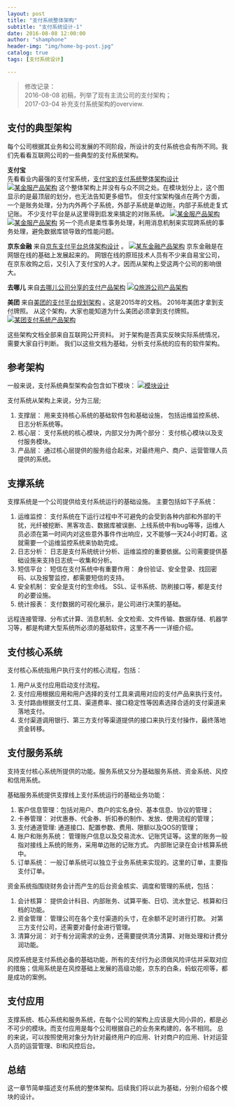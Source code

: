 ```yaml
---
layout: post
title: "支付系统整体架构"
subtitle: "支付系统设计-1"
date: 2016-08-08 12:00:00
author: "shamphone"
header-img: "img/home-bg-post.jpg"
catalog: true
tags: [支付系统设计]

---
```


> 修改记录：  
> 2016-08-08 初稿，列举了现有主流公司的支付架构；  
> 2017-03-04 补充支付系统架构的overview.


## 支付的典型架构

每个公司根据其业务和公司发展的不同阶段，所设计的支付系统也会有所不同。我们先看看互联网公司的一些典型的支付系统架构。 

**支付宝**  
先看看业内最强的支付宝系统，[支付宝的支付系统整体架构设计](http://www.woshipm.com/pmd/160822.html)
[![某金服产品架构](http://blog.lixf.cn/img/in-post/arch_alipay.png)](http://blog.lixf.cn/img/in-post/arch_alipay.png)
这个整体架构上并没有与众不同之处。在模块划分上，这个图显示的是最顶层的划分，也无法告知更多细节。 但支付宝架构强点在两个方面，一个是账务处理，分为内外两个子系统，外部子系统是单边账，内部子系统走复式记账。 不少支付平台是从这里得到启发来搞定的对账系统。 
[![某金服产品架构](http://blog.lixf.cn/img/in-post/arch_alipay_accounting.png)](http://blog.lixf.cn/img/in-post/arch_alipay_accounting.png)
[![某金服产品架构](http://blog.lixf.cn/img/in-post/arch-alipay-checking.png)](http://blog.lixf.cn/img/in-post/arch-alipay-checking.png)
另一个亮点是柔性事务处理，利用消息机制来实现跨系统的事务处理，避免数据库锁导致的性能问题。

**京东金融**
来自[京东支付平台总体架构设计](http://www.360doc.com/content/16/0724/20/19476362_578094252.shtml) 。
[![某东金融产品架构](http://blog.lixf.cn/img/in-post/arch_jd.png)](http://blog.lixf.cn/img/in-post/arch_jd.png)
京东金融是在网银在线的基础上发展起来的。 网银在线的原班技术人员有不少来自易宝公司，在京东收购之后，又引入了支付宝的人才。因而从架构上受这两个公司的影响很大。 

**去哪儿**
来自[去哪儿公司分享的支付产品架构](https://sanwen8.cn/p/540ht7K.html)
[![Q旅游公司产品架构](http://blog.lixf.cn/img/in-post/arch_qunar.png)](http://blog.lixf.cn/img/in-post/arch_qunar.png)

**美团**
来自[美团的支付平台规划架构](https://wenku.baidu.com/view/7daa609d376baf1ffd4fad09.html) 。这是2015年的文档。 2016年美团才拿到支付牌照。 从这个架构，大家也能知道为什么美团必须拿到支付牌照。 
[![某团支付系统产品架构](http://blog.lixf.cn/img/in-post/arch_meituan.png)](http://blog.lixf.cn/img/in-post/arch_meituan.png)


这些架构文档全部来自互联网公开资料。 对于架构是否真实反映实际系统情况，需要大家自行判断。 我们以这些文档为基础，分析支付系统的应有的软件架构。 

## 参考架构

一般来说，支付系统典型架构会包含如下模块：
[![模块设计](http://blog.lixf.cn/img/in-post/arch-modules.jpg)](http://blog.lixf.cn/img/in-post/arch-modules.jpg)

支付系统从架构上来说，分为三层;

1. 支撑层： 用来支持核心系统的基础软件包和基础设施， 包括运维监控系统、日志分析系统等。   
2. 核心层： 支付系统的核心模块，内部又分为两个部分： 支付核心模块以及支付服务模块。  
3. 产品层： 通过核心层提供的服务组合起来，对最终用户、商户、运营管理人员提供的系统。   

## 支撑系统

支撑系统是一个公司提供给支付系统运行的基础设施。 主要包括如下子系统：

1. 运维监控： 支付系统在下运行过程中不可避免的会受到各种内部和外部的干扰，光纤被挖断、黑客攻击、数据库被误删、上线系统中有bug等等，运维人员必须在第一时间内对这些意外事件作出响应，又不能够一天24小时盯着。这就需要一个运维监控系统来协助完成。 
2. 日志分析： 日志是支付系统统计分析、运维监控的重要依据。公司需要提供基础设施来支持日志统一收集和分析。 
3. 短信平台： 短信在支付系统中有重要作用： 身份验证、安全登录、找回密码、以及报警监控，都需要短信的支持。 
4. 安全机制： 安全是支付的生命线。 SSL、证书系统、防刷接口等，都是支付的必要设施。 
5. 统计报表： 支付数据的可视化展示，是公司进行决策的基础。 

远程连接管理、分布式计算、消息机制、全文检索、文件传输、数据存储、机器学习等，都是构建大型系统所必须的基础软件，这里不再一一详细介绍。 

## 支付核心系统  

支付核心系统指用户执行支付的核心流程，包括：
1. 用户从支付应用启动支付流程。 
2. 支付应用根据应用和用户选择的支付工具来调用对应的支付产品来执行支付。 
3. 支付路由根据支付工具、渠道费率、接口稳定性等因素选择合适的支付渠道来落地支付。 
4. 支付渠道调用银行、第三方支付等渠道提供的接口来执行支付操作，最终落地资金转移。 

## 支付服务系统

支持支付核心系统所提供的功能。服务系统又分为基础服务系统、资金系统、风控和信用系统。

基础服务系统提供支撑线上支付系统运行的基础业务功能： 
1. 客户信息管理：包括对用户、商户的实名身份、基本信息、协议的管理； 
2. 卡券管理： 对优惠券、代金券、折扣券的制作、发放、使用流程的管理；  
3. 支付通道管理: 通道接口、配置参数、费用、限额以及QOS的管理；
4. 账户和账务系统： 管理账户信息以及交易流水、记账凭证等。这里的账务一般指对接线上系统的账务，采用单边账的记账方式。 内部账记录在会计核算系统中。 
5. 订单系统： 一般订单系统可以独立于业务系统来实现的。这里的订单，主要指支付订单。 

资金系统指围绕财务会计而产生的后台资金核实、调度和管理的系统，包括：
1. 会计核算： 提供会计科目、内部账务、试算平衡、日切、流水登记、核算和归档的功能。   
2. 资金管理： 管理公司在各个支付渠道的头寸，在余额不足时进行打款。 对第三方支付公司，还需要对备付金进行管理。 
3. 清算分润： 对于有分润需求的业务，还需要提供清分清算、对账处理和计费分润功能。 

风控系统是支付系统必备的基础功能，所有的支付行为必须做风险评估并采取对应的措施；信用系统是在风控基础上发展的高级功能，京东的白条，蚂蚁花呗等，都是成功的案例。 

## 支付应用

支撑系统、核心系统和服务系统，在每个公司的架构上应该是大同小异的，都是必不可少的模块。而支付应用是每个公司根据自己的业务来构建的，各不相同。 总的来说，可以按照使用对象分为针对最终用户的应用、针对商户的应用、针对运营人员的运营管理、BI和风控后台。 

## 总结
这一章节简单描述支付系统的整体架构。后续我们将以此为基础，分别介绍各个模块的设计。 




